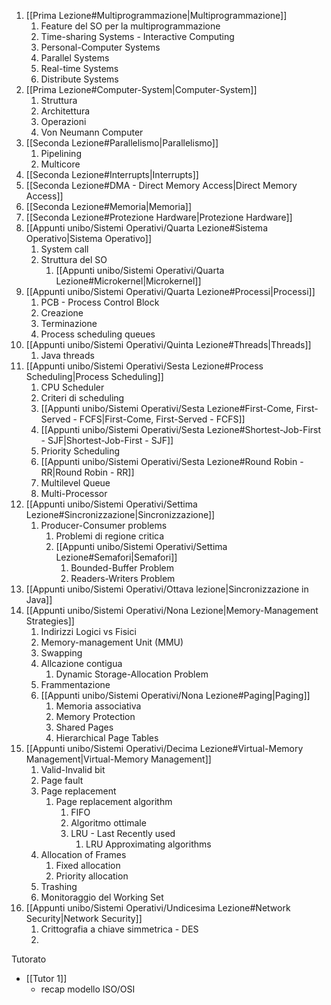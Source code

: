  1. [[Prima Lezione#Multiprogrammazione|Multiprogrammazione]]
	 1. Feature del SO per la multiprogrammazione
	 2. Time-sharing Systems - Interactive Computing
	 3. Personal-Computer Systems
	 4. Parallel Systems
	 5. Real-time Systems
	 6. Distribute Systems
2. [[Prima Lezione#Computer-System|Computer-System]]
	 1. Struttura
	 2. Architettura
	 3. Operazioni
	 4. Von Neumann Computer
3. [[Seconda Lezione#Parallelismo|Parallelismo]]
	1. Pipelining
	2. Multicore
4. [[Seconda Lezione#Interrupts|Interrupts]]
5. [[Seconda Lezione#DMA - Direct Memory Access|Direct Memory Access]]
6. [[Seconda Lezione#Memoria|Memoria]]
7. [[Seconda Lezione#Protezione Hardware|Protezione Hardware]]
8. [[Appunti unibo/Sistemi Operativi/Quarta Lezione#Sistema Operativo|Sistema Operativo]]
	1. System call
	2. Struttura del SO
		1. [[Appunti unibo/Sistemi Operativi/Quarta Lezione#Microkernel|Microkernel]]
9. [[Appunti unibo/Sistemi Operativi/Quarta Lezione#Processi|Processi]]
	1. PCB - Process Control Block
	2. Creazione
	3. Terminazione
	4. Process scheduling queues
10. [[Appunti unibo/Sistemi Operativi/Quinta Lezione#Threads|Threads]]
	1. Java threads
11. [[Appunti unibo/Sistemi Operativi/Sesta Lezione#Process Scheduling|Process Scheduling]]
	1. CPU Scheduler
	2. Criteri di scheduling
	3. [[Appunti unibo/Sistemi Operativi/Sesta Lezione#First-Come, First-Served - FCFS|First-Come, First-Served - FCFS]]
	4. [[Appunti unibo/Sistemi Operativi/Sesta Lezione#Shortest-Job-First - SJF|Shortest-Job-First - SJF]]
	5. Priority Scheduling
	6. [[Appunti unibo/Sistemi Operativi/Sesta Lezione#Round Robin - RR|Round Robin - RR]]
	7. Multilevel Queue
	8. Multi-Processor
12. [[Appunti unibo/Sistemi Operativi/Settima Lezione#Sincronizzazione|Sincronizzazione]]
	1. Producer-Consumer problems
		1. Problemi di regione critica
		2. [[Appunti unibo/Sistemi Operativi/Settima Lezione#Semafori|Semafori]]
			1. Bounded-Buffer Problem
			2. Readers-Writers Problem
13. [[Appunti unibo/Sistemi Operativi/Ottava lezione|Sincronizzazione in Java]]
14. [[Appunti unibo/Sistemi Operativi/Nona Lezione|Memory-Management Strategies]]
	1. Indirizzi Logici vs Fisici
	2. Memory-management Unit (MMU)
	3. Swapping
	4. Allcazione contigua
		1. Dynamic Storage-Allocation Problem
	5. Frammentazione
	6. [[Appunti unibo/Sistemi Operativi/Nona Lezione#Paging|Paging]]
		1. Memoria associativa
		2. Memory Protection
		3. Shared Pages
		4. Hierarchical Page Tables
15. [[Appunti unibo/Sistemi Operativi/Decima Lezione#Virtual-Memory Management|Virtual-Memory Management]]
	1. Valid-Invalid bit
	2. Page fault
	3. Page replacement
		1. Page replacement algorithm
			1. FIFO
			2. Algoritmo ottimale
			3. LRU - Last Recently used
				1. LRU Approximating algorithms
	4. Allocation of Frames
		1. Fixed allocation
		2. Priority allocation
	5. Trashing
	6. Monitoraggio del Working Set
16. [[Appunti unibo/Sistemi Operativi/Undicesima Lezione#Network Security|Network Security]] 
	1. Crittografia a chiave simmetrica - DES
	2. 




Tutorato
- [[Tutor 1]]
	- recap modello ISO/OSI